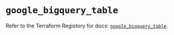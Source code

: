 # `google_bigquery_table`

Refer to the Terraform Registory for docs: [`google_bigquery_table`](https://registry.terraform.io/providers/hashicorp/google/4.76.0/docs/resources/bigquery_table).
